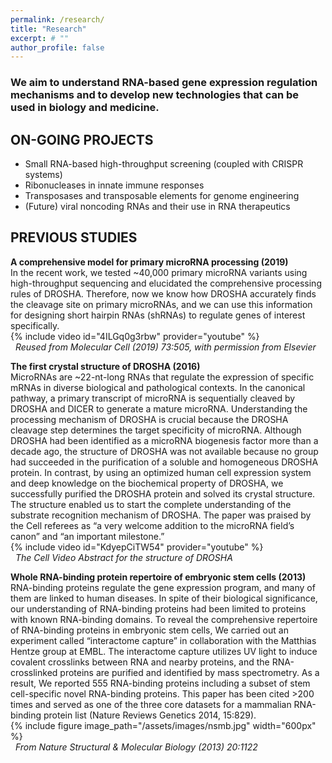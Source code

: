 ```yaml
---
permalink: /research/
title: "Research"
excerpt: # ""
author_profile: false
---
```

### We aim to understand RNA-based gene expression regulation mechanisms and to develop new technologies that can be used in biology and medicine.  
  
## ON-GOING PROJECTS
* Small RNA-based high-throughput screening (coupled with CRISPR systems)  
* Ribonucleases in innate immune responses  
* Transposases and transposable elements for genome engineering  
* (Future) viral noncoding RNAs and their use in RNA therapeutics 
  
    
## PREVIOUS STUDIES  
**A comprehensive model for primary microRNA processing (2019)**  
In the recent work, we tested ~40,000 primary microRNA variants using high-throughput sequencing and elucidated the comprehensive processing rules of DROSHA. Therefore, now we know how DROSHA accurately finds the cleavage site on primary microRNAs, and we can use this information for designing short hairpin RNAs (shRNAs) to regulate genes of interest specifically.  
{% include video id="4ILGq0g3rbw" provider="youtube" %}  
&nbsp;&nbsp;*Reused from Molecular Cell (2019) 73:505, with permission from Elsevier*  
  

**The first crystal structure of DROSHA (2016)**  
MicroRNAs are ~22-nt-long RNAs that regulate the expression of specific mRNAs in diverse biological and pathological contexts. In the canonical pathway, a primary transcript of microRNA is sequentially cleaved by DROSHA and DICER to generate a mature microRNA. Understanding the processing mechanism of DROSHA is crucial because the DROSHA cleavage step determines the target specificity of microRNA. Although DROSHA had been identified as a microRNA biogenesis factor more than a decade ago, the structure of DROSHA was not available because no group had succeeded in the purification of a soluble and homogeneous DROSHA protein. In contrast, by using an optimized human cell expression system and deep knowledge on the biochemical property of DROSHA, we successfully purified the DROSHA protein and solved its crystal structure. The structure enabled us to start the complete understanding of the substrate recognition mechanism of DROSHA. The paper was praised by the Cell referees as “a very welcome addition to the microRNA field’s canon” and “an important milestone.”  
{% include video id="KdyepCiTW54" provider="youtube" %}  
&nbsp;&nbsp;*The Cell Video Abstract for the structure of DROSHA*   
  
**Whole RNA-binding protein repertoire of embryonic stem cells (2013)**  
RNA-binding proteins regulate the gene expression program, and many of them are linked to human diseases. In spite of their biological significance, our understanding of RNA-binding proteins had been limited to proteins with known RNA-binding domains. To reveal the comprehensive repertoire of RNA-binding proteins in embryonic stem cells, We carried out an experiment called “interactome capture” in collaboration with the Matthias Hentze group at EMBL. The interactome capture utilizes UV light to induce covalent crosslinks between RNA and nearby proteins, and the RNA-crosslinked proteins are purified and identified by mass spectrometry. As a result, We reported 555 RNA-binding proteins including a subset of stem cell-specific novel RNA-binding proteins. This paper has been cited >200 times and served as one of the three core datasets for a mammalian RNA-binding protein list (Nature Reviews Genetics 2014, 15:829).  
{% include figure image_path="/assets/images/nsmb.jpg" width="600px" %}  
&nbsp;&nbsp;*From Nature Structural & Molecular Biology (2013) 20:1122*
